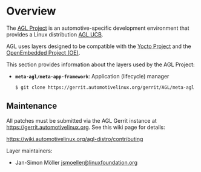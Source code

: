 Overview
========

The
[AGL Project](https://www.automotivelinux.org/) is an automotive-specific
development environment that provides a Linux distribution
[AGL UCB](https://www.automotivelinux.org/software/unified-code-base).

AGL uses layers designed to be compatible with the
[Yocto Project](https://www.yoctoproject.org) and the
[OpenEmbedded Project (OE)](https://www.openembedded.org/wiki/Main_Page).

This section provides information about the layers used by the AGL Project:

* **`meta-agl/meta-app-framework`**: Application (lifecycle) manager

    ```
    $ git clone https://gerrit.automotivelinux.org/gerrit/AGL/meta-agl
    ```

Maintenance
-----------

All patches must be submitted via the AGL Gerrit instance at
<https://gerrit.automotivelinux.org>.  See this wiki page for
details:

<https://wiki.automotivelinux.org/agl-distro/contributing>

Layer maintainers:
* Jan-Simon Möller <jsmoeller@linuxfoundation.org>
